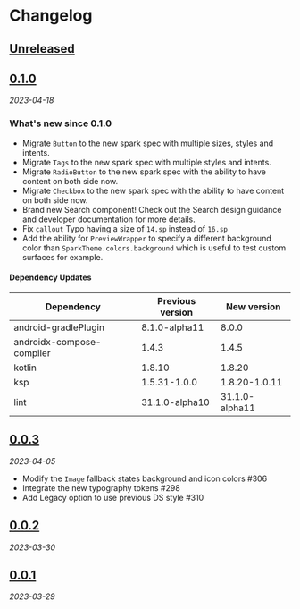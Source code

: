 # Changelog

<!-- Don't forget to update links at the end of this page! -->

## [Unreleased]

## [0.1.0]

_2023-04-18_

### What's new since 0.1.0

* Migrate `Button` to the new spark spec with multiple sizes, styles and intents.
* Migrate `Tags` to the new spark spec with multiple styles and intents.
* Migrate `RadioButton` to the new spark spec with the ability to have content on both side now.
* Migrate `Checkbox` to the new spark spec with the ability to have content on both side now.
* Brand new Search component! Check out the Search design guidance and developer documentation for
  more details.
* Fix `callout` Typo having a size of `14.sp` instead of `16.sp`
* Add the ability for `PreviewWrapper` to specify a different background color
  than `SparkTheme.colors.background` which is useful to test custom surfaces for example.

#### Dependency Updates

| Dependency                | Previous version | New version    |
|---------------------------|------------------|----------------|
| android-gradlePlugin      | 8.1.0-alpha11    | 8.0.0          |
| androidx-compose-compiler | 1.4.3            | 1.4.5          |
| kotlin                    | 1.8.10           | 1.8.20         |
| ksp                       | 1.5.31-1.0.0     | 1.8.20-1.0.11  |
| lint                      | 31.1.0-alpha10   | 31.1.0-alpha11 |

## [0.0.3]

_2023-04-05_

* Modify the `Image` fallback states background and icon colors #306
* Integrate the new typography tokens #298
* Add Legacy option to use previous DS style #310

## [0.0.2]

_2023-03-30_

## [0.0.1]

_2023-03-29_

<!-- Links -->

[Unreleased]: https://github.com/adevinta/spark-android/compare/0.1.0...HEAD

[0.1.0]: https://github.com/adevinta/spark-android/releases/tag/0.1.0

[0.0.3]: https://github.com/adevinta/spark-android/releases/tag/0.0.3

[0.0.2]: https://github.com/adevinta/spark-android/releases/tag/0.0.2

[0.0.1]: https://github.com/adevinta/spark-android/releases/tag/0.0.1
